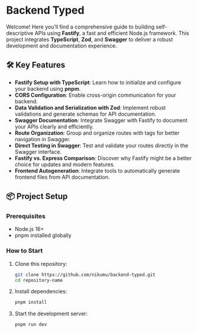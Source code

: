 # Backend Typed 

Welcome! Here you’ll find a comprehensive guide to building self-descriptive APIs using **Fastify**, a fast and efficient Node.js framework. This project integrates **TypeScript**, **Zod**, and **Swagger** to deliver a robust development and documentation experience.  

## 🛠️ Key Features  
- **Fastify Setup with TypeScript**: Learn how to initialize and configure your backend using **pnpm**.  
- **CORS Configuration**: Enable cross-origin communication for your backend.  
- **Data Validation and Serialization with Zod**: Implement robust validations and generate schemas for API documentation.  
- **Swagger Documentation**: Integrate Swagger with Fastify to document your APIs clearly and efficiently.  
- **Route Organization**: Group and organize routes with tags for better navigation in Swagger.  
- **Direct Testing in Swagger**: Test and validate your routes directly in the Swagger interface.  
- **Fastify vs. Express Comparison**: Discover why Fastify might be a better choice for updates and modern features.  
- **Frontend Autogeneration**: Integrate tools to automatically generate frontend files from API documentation.  

## 📦 Project Setup  
### Prerequisites  
- Node.js 16+  
- pnpm installed globally  

### How to Start  
1. Clone this repository:  
   ```bash
   git clone https://github.com/nikumu/backend-typed.git
   cd repository-name
   ```  
2. Install dependencies:  
   ```bash
   pnpm install
   ```  
3. Start the development server:  
   ```bash
   pnpm run dev
   ```  

